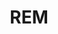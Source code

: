 ---
layout: home

title: REM
titleTemplate: Rclone 桌面应用

hero:
  name: "REM"
  text: "Rclone 桌面应用"
  tagline: REM 是一款基于 Rclone 的桌面应用程序，可让您轻松浏览、整理和传输各个云存储中的文件。 
  actions:
    - theme: alt
      text: Windows
      link: https://release.liriliri.io/rem/REM-0.7.0-win-x64.exe
    - theme: alt
      text: macOS Apple silicon
      link: https://release.liriliri.io/rem/REM-0.7.0-mac-arm64.dmg 
    - theme: alt
      text: Linux
      link: https://release.liriliri.io/rem/REM-0.7.0-linux-x86_64.AppImage
  image:
    src: /screenshot.png
    alt: screenshot

features:
  - icon:
      src: /rocket.svg
    title: 开箱即用 
    details: 内置 Rclone，下载安装即可使用。
  - icon:
      src: /tools.svg
    title: 功能齐全
    details: 支持上传下载、复制粘贴等操作。
  - icon:
      src: /easy.svg
    title: 简单易用
    details: 全图形化界面，一键操作，不用输入任何命令。
---